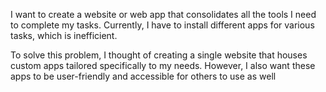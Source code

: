 I want to create a website or web app that consolidates all the tools I need to complete my tasks. Currently, I have to install different apps for various tasks, which is inefficient.

To solve this problem, I thought of creating a single website that houses custom apps tailored specifically to my needs. However, I also want these apps to be user-friendly and accessible for others to use as well